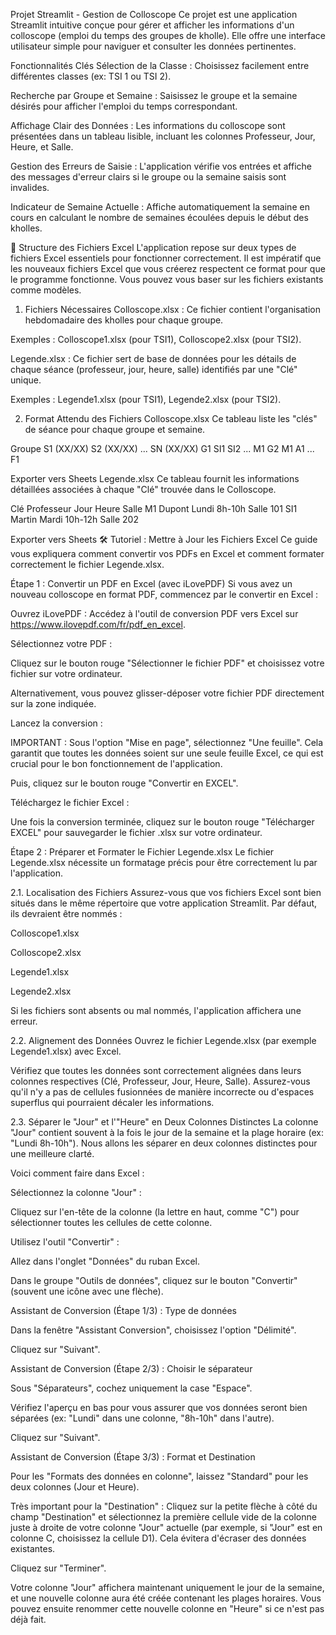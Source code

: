 Projet Streamlit - Gestion de Colloscope
Ce projet est une application Streamlit intuitive conçue pour gérer et afficher les informations d'un colloscope (emploi du temps des groupes de kholle). Elle offre une interface utilisateur simple pour naviguer et consulter les données pertinentes.

Fonctionnalités Clés
Sélection de la Classe : Choisissez facilement entre différentes classes (ex: TSI 1 ou TSI 2).

Recherche par Groupe et Semaine : Saisissez le groupe et la semaine désirés pour afficher l'emploi du temps correspondant.

Affichage Clair des Données : Les informations du colloscope sont présentées dans un tableau lisible, incluant les colonnes Professeur, Jour, Heure, et Salle.

Gestion des Erreurs de Saisie : L'application vérifie vos entrées et affiche des messages d'erreur clairs si le groupe ou la semaine saisis sont invalides.

Indicateur de Semaine Actuelle : Affiche automatiquement la semaine en cours en calculant le nombre de semaines écoulées depuis le début des kholles.

📂 Structure des Fichiers Excel
L'application repose sur deux types de fichiers Excel essentiels pour fonctionner correctement. Il est impératif que les nouveaux fichiers Excel que vous créerez respectent ce format pour que le programme fonctionne. Vous pouvez vous baser sur les fichiers existants comme modèles.

1. Fichiers Nécessaires
Colloscope<classe>.xlsx : Ce fichier contient l'organisation hebdomadaire des kholles pour chaque groupe.

Exemples : Colloscope1.xlsx (pour TSI1), Colloscope2.xlsx (pour TSI2).

Legende<classe>.xlsx : Ce fichier sert de base de données pour les détails de chaque séance (professeur, jour, heure, salle) identifiés par une "Clé" unique.

Exemples : Legende1.xlsx (pour TSI1), Legende2.xlsx (pour TSI2).

2. Format Attendu des Fichiers
Colloscope<classe>.xlsx
Ce tableau liste les "clés" de séance pour chaque groupe et semaine.

Groupe	S1 (XX/XX)	S2 (XX/XX)	...	SN (XX/XX)
G1	SI1	SI2	...	M1
G2	M1	A1	...	F1

Exporter vers Sheets
Legende<classe>.xlsx
Ce tableau fournit les informations détaillées associées à chaque "Clé" trouvée dans le Colloscope.

Clé	Professeur	Jour	Heure	Salle
M1	Dupont	Lundi	8h-10h	Salle 101
SI1	Martin	Mardi	10h-12h	Salle 202

Exporter vers Sheets
🛠 Tutoriel : Mettre à Jour les Fichiers Excel
Ce guide vous expliquera comment convertir vos PDFs en Excel et comment formater correctement le fichier Legende<classe>.xlsx.

Étape 1 : Convertir un PDF en Excel (avec iLovePDF)
Si vous avez un nouveau colloscope en format PDF, commencez par le convertir en Excel :

Ouvrez iLovePDF : Accédez à l'outil de conversion PDF vers Excel sur https://www.ilovepdf.com/fr/pdf_en_excel.

Sélectionnez votre PDF :

Cliquez sur le bouton rouge "Sélectionner le fichier PDF" et choisissez votre fichier sur votre ordinateur.

Alternativement, vous pouvez glisser-déposer votre fichier PDF directement sur la zone indiquée.

Lancez la conversion :

IMPORTANT : Sous l'option "Mise en page", sélectionnez "Une feuille". Cela garantit que toutes les données soient sur une seule feuille Excel, ce qui est crucial pour le bon fonctionnement de l'application.

Puis, cliquez sur le bouton rouge "Convertir en EXCEL".

Téléchargez le fichier Excel :

Une fois la conversion terminée, cliquez sur le bouton rouge "Télécharger EXCEL" pour sauvegarder le fichier .xlsx sur votre ordinateur.

Étape 2 : Préparer et Formater le Fichier Legende<classe>.xlsx
Le fichier Legende<classe>.xlsx nécessite un formatage précis pour être correctement lu par l'application.

2.1. Localisation des Fichiers
Assurez-vous que vos fichiers Excel sont bien situés dans le même répertoire que votre application Streamlit. Par défaut, ils devraient être nommés :

Colloscope1.xlsx

Colloscope2.xlsx

Legende1.xlsx

Legende2.xlsx

Si les fichiers sont absents ou mal nommés, l'application affichera une erreur.

2.2. Alignement des Données
Ouvrez le fichier Legende<classe>.xlsx (par exemple Legende1.xlsx) avec Excel.

Vérifiez que toutes les données sont correctement alignées dans leurs colonnes respectives (Clé, Professeur, Jour, Heure, Salle). Assurez-vous qu'il n'y a pas de cellules fusionnées de manière incorrecte ou d'espaces superflus qui pourraient décaler les informations.

2.3. Séparer le "Jour" et l'"Heure" en Deux Colonnes Distinctes
La colonne "Jour" contient souvent à la fois le jour de la semaine et la plage horaire (ex: "Lundi 8h-10h"). Nous allons les séparer en deux colonnes distinctes pour une meilleure clarté.

Voici comment faire dans Excel :

Sélectionnez la colonne "Jour" :

Cliquez sur l'en-tête de la colonne (la lettre en haut, comme "C") pour sélectionner toutes les cellules de cette colonne.

Utilisez l'outil "Convertir" :

Allez dans l'onglet "Données" du ruban Excel.

Dans le groupe "Outils de données", cliquez sur le bouton "Convertir" (souvent une icône avec une flèche).

Assistant de Conversion (Étape 1/3) : Type de données

Dans la fenêtre "Assistant Conversion", choisissez l'option "Délimité".

Cliquez sur "Suivant".

Assistant de Conversion (Étape 2/3) : Choisir le séparateur

Sous "Séparateurs", cochez uniquement la case "Espace".

Vérifiez l'aperçu en bas pour vous assurer que vos données seront bien séparées (ex: "Lundi" dans une colonne, "8h-10h" dans l'autre).

Cliquez sur "Suivant".

Assistant de Conversion (Étape 3/3) : Format et Destination

Pour les "Formats des données en colonne", laissez "Standard" pour les deux colonnes (Jour et Heure).

Très important pour la "Destination" : Cliquez sur la petite flèche à côté du champ "Destination" et sélectionnez la première cellule vide de la colonne juste à droite de votre colonne "Jour" actuelle (par exemple, si "Jour" est en colonne C, choisissez la cellule D1). Cela évitera d'écraser des données existantes.

Cliquez sur "Terminer".

Votre colonne "Jour" affichera maintenant uniquement le jour de la semaine, et une nouvelle colonne aura été créée contenant les plages horaires. Vous pouvez ensuite renommer cette nouvelle colonne en "Heure" si ce n'est pas déjà fait.
